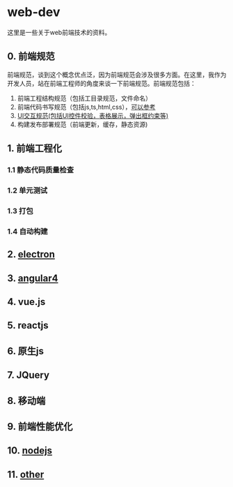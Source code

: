 # web-dev
这里是一些关于web前端技术的资料。

## 0. 前端规范
前端规范，谈到这个概念优点泛，因为前端规范会涉及很多方面。在这里，我作为开发人员，站在前端工程师的角度来谈一下前端规范。前端规范包括：
1. 前端工程结构规范（包括工目录规范，文件命名）
2. 前端代码书写规范（包括js,ts,html,css），[可以参考](http://alloyteam.github.io/CodeGuide/)
3. [UI交互规范(包括UI控件校验，表格展示，弹出框约束等)](https://github.com/numsg/web-dev/blob/master/00web-standard/docs/ui-standard.md)
4. 构建发布部署规范（前端更新，缓存，静态资源)

## 1. 前端工程化

### 1.1 静态代码质量检查

### 1.2 单元测试

### 1.3 打包

### 1.4 自动构建

## 2. [electron](https://github.com/numsg/web-dev/blob/master/02electron/README.md)

## 3. [angular4](https://github.com/numsg/web-dev/tree/master/03angular)

## 4. vue.js

## 5. reactjs

## 6. 原生js

## 7. JQuery

## 8. 移动端

## 9. 前端性能优化

## 10. [nodejs](https://github.com/numsg/web-dev/tree/master/10nodejs)

## 11. [other](https://github.com/numsg/web-dev/tree/master/11other)

